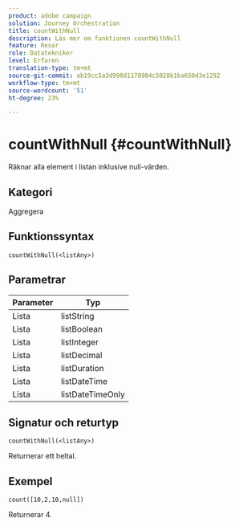 ```yaml
---
product: adobe campaign
solution: Journey Orchestration
title: countWithNull
description: Läs mer om funktionen countWithNull
feature: Resor
role: Datatekniker
level: Erfaren
translation-type: tm+mt
source-git-commit: ab19cc5a3d998d1178984c5028b1ba650d3e1292
workflow-type: tm+mt
source-wordcount: '51'
ht-degree: 23%

---
```



# countWithNull {#countWithNull}

Räknar alla element i listan inklusive null-värden.

## Kategori

Aggregera

## Funktionssyntax

`countWithNull(<listAny>)`

## Parametrar

| Parameter | Typ |
|-----------|------------------|
| Lista | listString |
| Lista | listBoolean |
| Lista | listInteger |
| Lista | listDecimal |
| Lista | listDuration |
| Lista | listDateTime |
| Lista | listDateTimeOnly |

## Signatur och returtyp

`countWithNull(<listAny>)`

Returnerar ett heltal.

## Exempel

`count([10,2,10,null])`

Returnerar 4.
